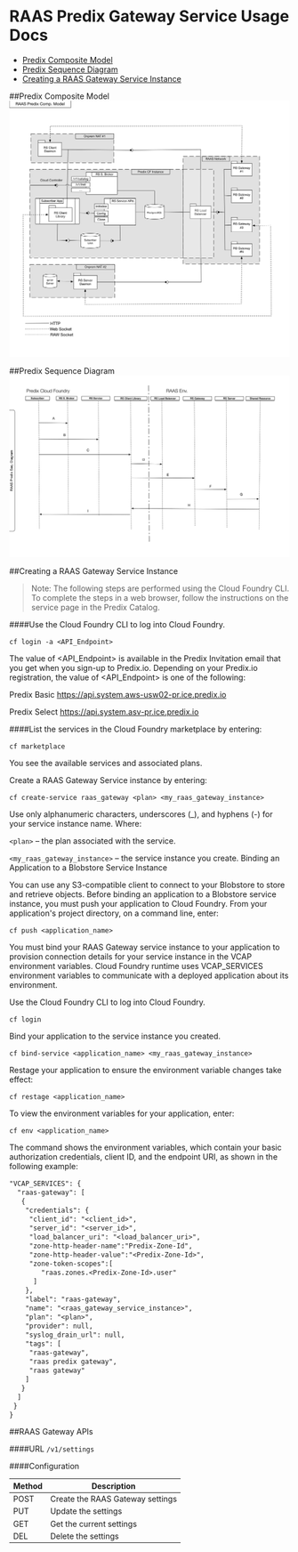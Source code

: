 # RAAS Predix Gateway Service Usage Docs

* [Predix Composite Model](#predix-composite-model) 
* [Predix Sequence Diagram](#predix-sequence-diagram) 
* [Creating a RAAS Gateway Service Instance](#creating-a-raas-gateway-service-instance) 
 
##Predix Composite Model
![alt tag](docs/RAAS-Predix-Comp-Model.png)

##Predix Sequence Diagram
![alt tag](docs/RAAS-Predix-Seq-Diagram.png)

##Creating a RAAS Gateway Service Instance
> Note: The following steps are performed using the Cloud Foundry CLI. To complete the steps in a web browser, follow the instructions on the service page in the Predix Catalog.

####Use the Cloud Foundry CLI to log into Cloud Foundry.
```
cf login -a <API_Endpoint>
```

The value of <API_Endpoint> is available in the Predix Invitation email that you get when you sign-up to Predix.io. Depending on your Predix.io registration, the value of <API_Endpoint> is one of the following:

Predix Basic
https://api.system.aws-usw02-pr.ice.predix.io

Predix Select
https://api.system.asv-pr.ice.predix.io

####List the services in the Cloud Foundry marketplace by entering:
```
cf marketplace
```
You see the available services and associated plans.

Create a RAAS Gateway Service instance by entering:
```
cf create-service raas_gateway <plan> <my_raas_gateway_instance> 
```

Use only alphanumeric characters, underscores (_), and hyphens (-) for your service instance name.
Where:

`<plan>` – the plan associated with the service.

`<my_raas_gateway_instance>` – the service instance you create.
Binding an Application to a Blobstore Service Instance

You can use any S3-compatible client to connect to your Blobstore to store and retrieve objects. Before binding an application to a Blobstore service instance, you must push your application to Cloud Foundry. From your application's project directory, on a command line, enter:
```
cf push <application_name>
```
You must bind your RAAS Gateway service instance to your application to provision connection details for your service instance in the VCAP environment variables. Cloud Foundry runtime uses VCAP_SERVICES environment variables to communicate with a deployed application about its environment.

Use the Cloud Foundry CLI to log into Cloud Foundry.
```
cf login
```

Bind your application to the service instance you created.
```
cf bind-service <application_name> <my_raas_gateway_instance>
```

Restage your application to ensure the environment variable changes take effect:
```
cf restage <application_name>
```

To view the environment variables for your application, enter:
```
cf env <application_name>
```

The command shows the environment variables, which contain your basic authorization credentials, client ID, and the endpoint URI, as shown in the following example:
```
"VCAP_SERVICES": {
  "raas-gateway": [
   {
    "credentials": {
     "client_id": "<client_id>",
     "server_id": "<server_id>",
     "load_balancer_uri": "<load_balancer_uri>",
     "zone-http-header-name":"Predix-Zone-Id",
     "zone-http-header-value":"<Predix-Zone-Id>",
     "zone-token-scopes":[
        "raas.zones.<Predix-Zone-Id>.user"
      ]
    },
    "label": "raas-gateway",
    "name": "<raas_gateway_service_instance>",
    "plan": "<plan>",
    "provider": null,
    "syslog_drain_url": null,
    "tags": [
     "raas-gateway",
     "raas predix gateway",
     "raas gateway"
    ]
   }
  ]
 }
}
```

##RAAS Gateway APIs

####URL
`/v1/settings`

####Configuration

Method | Description
--- | ---
POST | Create the RAAS Gateway settings
PUT | Update the settings
GET | Get the current settings
DEL | Delete the settings
